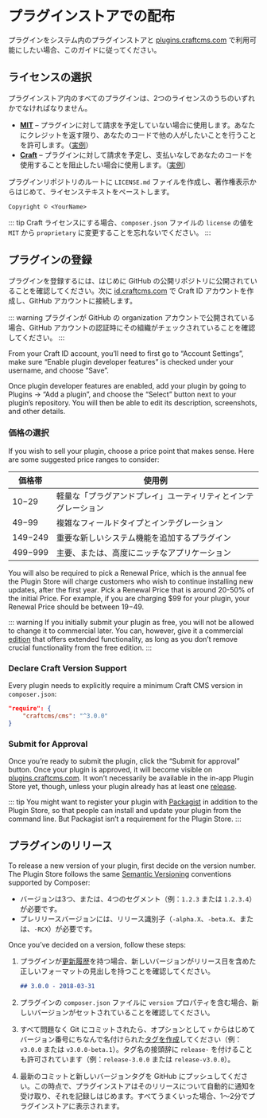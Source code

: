 # プラグインストアでの配布

プラグインをシステム内のプラグインストアと [plugins.craftcms.com](https://plugins.craftcms.com/) で利用可能にしたい場合、このガイドに従ってください。

## ライセンスの選択

プラグインストア内のすべてのプラグインは、2つのライセンスのうちのいずれかでなければなりません。

- **[MIT](https://opensource.org/licenses/MIT)** – プラグインに対して請求を予定していない場合に使用します。あなたにクレジットを返す限り、あなたのコードで他の人がしたいことを行うことを許可します。（[実例](https://github.com/craftcms/element-api/blob/v2/LICENSE.md)）
- **[Craft](https://craftcms.github.io/license/)** – プラグインに対して請求を予定し、支払いなしであなたのコードを使用することを阻止したい場合に使用します。（[実例](https://github.com/craftcms/cms/blob/develop/LICENSE.md)）

プラグインリポジトリのルートに `LICENSE.md` ファイルを作成し、著作権表示からはじめて、ライセンステキストをペーストします。

```
Copyright © <YourName>
```

::: tip
Craft ライセンスにする場合、`composer.json` ファイルの `license` の値を `MIT` から `proprietary` に変更することを忘れないでください。
:::

## プラグインの登録

プラグインを登録するには、はじめに GitHub の公開リポジトリに公開されていることを確認してください。次に [id.craftcms.com](https://id.craftcms.com) で Craft ID アカウントを作成し、GitHub アカウントに接続します。

::: warning
プラグインが GitHub の organization アカウントで公開されている場合、GitHub アカウントの認証時にその組織がチェックされていることを確認してください。
:::

From your Craft ID account, you’ll need to first go to “Account Settings”, make sure “Enable plugin developer features” is checked under your username, and choose “Save”.

Once plugin developer features are enabled, add your plugin by going to Plugins → “Add a plugin”, and choose the “Select” button next to your plugin’s repository. You will then be able to edit its description, screenshots, and other details.

### 価格の選択

If you wish to sell your plugin, choose a price point that makes sense. Here are some suggested price ranges to consider:

| 価格帯       | 使用例                             |
| --------- | ------------------------------- |
| $10-$29   | 軽量な「プラグアンドプレイ」ユーティリティとインテグレーション |
| $49-$99   | 複雑なフィールドタイプとインテグレーション           |
| $149-$249 | 重要な新しいシステム機能を追加するプラグイン          |
| $499-$999 | 主要、または、高度にニッチなアプリケーション          |

You will also be required to pick a Renewal Price, which is the annual fee the Plugin Store will charge customers who wish to continue installing new updates, after the first year. Pick a Renewal Price that is around 20-50% of the initial Price. For example, if you are charging $99 for your plugin, your Renewal Price should be between $19-$49.

::: warning
If you initially submit your plugin as free, you will not be allowed to change it to commercial later. You can, however, give it a commercial [edition](plugin-editions.md) that offers extended functionality, as long as you don’t remove crucial functionality from the free edition.
:::

### Declare Craft Version Support

Every plugin needs to explicitly require a minimum Craft CMS version in `composer.json`:

```json
"require": {
    "craftcms/cms": "^3.0.0"
}
```

### Submit for Approval

Once you’re ready to submit the plugin, click the “Submit for approval” button. Once your plugin is approved, it will become visible on [plugins.craftcms.com](https://plugins.craftcms.com/). It won’t necessarily be available in the in-app Plugin Store yet, though, unless your plugin already has at least one [release](#plugin-releases).

::: tip
You might want to register your plugin with [Packagist](https://packagist.org/) in addition to the Plugin Store, so that people can install and update your plugin from the command line. But Packagist isn’t a requirement for the Plugin Store.
:::

## プラグインのリリース

To release a new version of your plugin, first decide on the version number. The Plugin Store follows the same [Semantic Versioning](https://semver.org/) conventions supported by Composer:

- バージョンは3つ、または、4つのセグメント（例：`1.2.3` または `1.2.3.4`）が必要です。
- プレリリースバージョンには、リリース識別子（`-alpha.X`、`-beta.X`、または、`-RCX`）が必要です。

Once you’ve decided on a version, follow these steps:

1. プラグインが[更新履歴](changelogs-and-updates.md)を持つ場合、新しいバージョンがリリース日を含めた正しいフォーマットの見出しを持つことを確認してください。

   ```markdown
   ## 3.0.0 - 2018-03-31
   ```

2. プラグインの `composer.json` ファイルに `version` プロパティを含む場合、新しいバージョンがセットされていることを確認してください。

3. すべて問題なく Git にコミットされたら、オプションとして `v` からはじめてバージョン番号にちなんで名付けられた[タグを作成](https://git-scm.com/book/en/v2/Git-Basics-Tagging)してください（例：`v3.0.0` または `v3.0.0-beta.1`）。タグ名の接頭辞に `release-` を付けることも許可されています（例：`release-3.0.0` または `release-v3.0.0`）。

4. 最新のコミットと新しいバージョンタグを GitHub にプッシュしてください。この時点で、プラグインストアはそのリリースについて自動的に通知を受け取り、それを記録しはじめます。すべてうまくいった場合、1〜2分でプラグインストアに表示されます。

